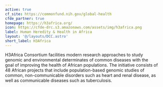 ```yaml
---
active: true
cf_site: https://commonfund.nih.gov/global-health
cfde_partner: true
homepage: https://h3africa.org/
icon: https://cfde-drc.s3.amazonaws.com/assets/img/h3africa.png
label: Human Heredity & Health in Africa
layout: '@/layouts/DCC.astro'
short_label: H3Africa
---
```

H3Africa Consortium facilities modern research approaches to study genomic and environmental determinates of common diseases with the goal of improving the health of African populations. The initiative consists of 48 African projects that include population-based genomic studies of common, non-communicable disorders such as heart and renal disease, as well as communicable diseases such as tuberculosis.